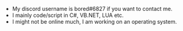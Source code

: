 - My discord username is bored#6827 if you want to contact me.
- I mainly code/script in C#, VB.NET, LUA etc.
- I might not be online much, I am working on an operating system.
